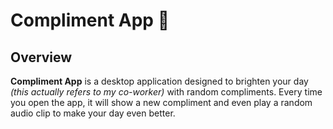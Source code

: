 # Compliment App 🌸

## Overview

**Compliment App** is a desktop application designed to brighten your day _(this actually refers to my co-worker)_ with random compliments. Every time you open the app, it will show a new compliment and even play a random audio clip to make your day even better.
